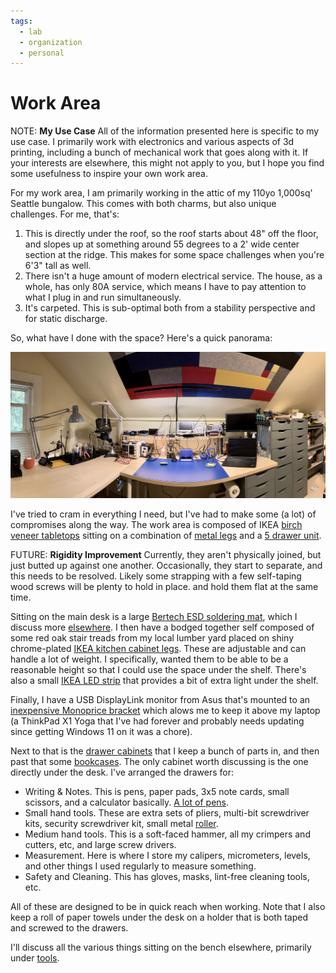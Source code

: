 ```yaml
---
tags:
  - lab
  - organization
  - personal
---
```

# Work Area

NOTE: **My Use Case** All of the information presented here is specific
to my use case. I primarily work with electronics and various aspects of
3d printing, including a bunch of mechanical work that goes along with
it. If your interests are elsewhere, this might not apply to you, but I
hope you find some usefulness to inspire your own work area.

For my work area, I am primarily working in the attic of my 110yo
1,000sq' Seattle bungalow. This comes with both charms, but also unique
challenges. For me, that's:

1. This is directly under the roof, so the roof starts about 48" off the
   floor, and slopes up at something around 55 degrees to a 2' wide
   center section at the ridge. This makes for some space challenges
   when you're 6'3" tall as well.
2. There isn't a huge amount of modern electrical service. The house, as
   a whole, has only 80A service, which means I have to pay attention to
   what I plug in and run simultaneously.
3. It's carpeted. This is sub-optimal both from a stability perspective
   and for static discharge.

So, what have I done with the space? Here's a quick panorama:

![Panorama of work area](../img/work-area-pan.jpg)

I've tried to cram in everything I need, but I've had to make some (a
lot) of compromises along the way. The work area is composed of IKEA
[birch veneer
tabletops](https://www.ikea.com/us/en/p/malskytt-tabletop-birch-veneer-40461103/)
sitting on a combination of [metal
legs](https://www.ikea.com/us/en/p/adils-leg-white-90217972/) and a [5
drawer
unit](https://www.ikea.com/us/en/p/alex-drawer-unit-gray-turquoise-30483799/#content).

FUTURE: **Rigidity Improvement** Currently, they aren't physically
joined, but just butted up against one another. Occasionally, they start
to separate, and this needs to be resolved. Likely some strapping with a
few self-taping wood screws will be plenty to hold in place. and hold
them flat at the same time.

Sitting on the main desk is a large [Bertech ESD soldering
mat](https://bertech.com/esd-soldering-mat-kits/blue-esd-soldering-mat-kits/),
which I discuss more [elsewhere](../tools/workbench.md). I then have a
bodged together self composed of some red oak stair treads from my local
lumber yard placed on shiny chrome-plated [IKEA kitchen cabinet
legs](https://www.ikea.com/us/en/p/godmorgon-leg-kasjoen-shiny-90391730/).
These are adjustable and can handle a lot of weight. I specifically,
wanted them to be able to be a reasonable height so that I could use the
space under the shelf. There's also a small [IKEA LED
strip](https://www.ikea.com/us/en/p/vattensten-led-light-strip-white-00530542/)
that provides a bit of extra light under the shelf.

Finally, I have a USB DisplayLink monitor from Asus that's mounted to an
[inexpensive Monoprice
bracket](https://www.monoprice.com/product?p_id=5402) which alows me to
keep it above my laptop (a ThinkPad X1 Yoga that I've had forever and
probably needs updating since getting Windows 11 on it was a chore).

Next to that is the [drawer
cabinets](../organization/storage.md#ikea-alex) that I keep a bunch of
parts in, and then past that some
[bookcases](../organization/storage.md#government-surplus-bookcases).
The only cabinet worth discussing is the one directly under the desk.
I've arranged the drawers for:

* Writing & Notes. This is pens, paper pads, 3x5 note cards, small
  scissors, and a calculator basically. [A lot of
  pens](note-taking.md#note-taking-tools).
* Small hand tools. These are extra sets of pliers, multi-bit
  screwdriver kits, security screwdriver kit, small metal
  [roller](../tools/hand-tools.md#metal-roller).
* Medium hand tools. This is a soft-faced hammer, all my crimpers and
  cutters, etc, and large screw drivers.
* Measurement. Here is where I store my calipers, micrometers, levels,
  and other things I used regularly to measure something.
* Safety and Cleaning. This has gloves, masks, lint-free cleaning tools,
  etc. 

All of these are designed to be in quick reach when working. Note that I
also keep a roll of paper towels under the desk on a holder that is both
taped and screwed to the drawers.

I'll discuss all the various things sitting on the bench elsewhere,
primarily under [tools](../tools/index.md).